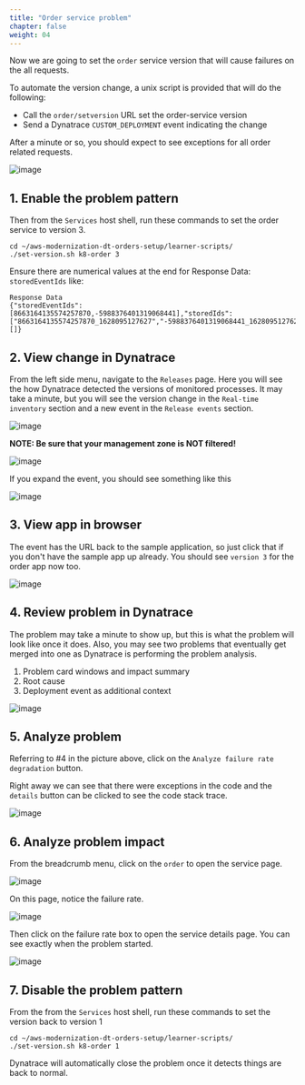 ```yaml
---
title: "Order service problem"
chapter: false
weight: 04
---
```


Now we are going to set the `order` service version that will cause failures on the all requests.

To automate the version change, a unix script is provided that will do the following:
* Call the `order/setversion` URL set the order-service version
* Send a Dynatrace `CUSTOM_DEPLOYMENT` event indicating the change

After a minute or so, you should expect to see exceptions for all order related requests.

![image](/images/lab3-order-problem-usecase.png)

## 1. Enable the problem pattern

Then from the `Services` host shell, run these commands to set the order service to version 3.

```
cd ~/aws-modernization-dt-orders-setup/learner-scripts/
./set-version.sh k8-order 3
```

Ensure there are numerical values at the end for Response Data: `storedEventIds` like:

```
Response Data
{"storedEventIds":[8663164135574257870,-5988376401319068441],"storedIds":["8663164135574257870_1628095127627","-5988376401319068441_1628095127627"],"storedCorrelationIds":[]}
```

## 2. View change in Dynatrace

From the left side menu, navigate to the `Releases` page.  Here you will see the how Dynatrace detected the versions of monitored processes.  It may take a minute, but you will see the version change in the `Real-time inventory` section and a new event in the `Release events` section.

![image](/images/lab3-release-order.png)

**NOTE: Be sure that your management zone is NOT filtered!**

![image](/images/lab1-mz-filter-off.png)

If you expand the event, you should see something like this

![image](/images/lab3-release-order-event.png)

## 3. View app in browser

The event has the URL back to the sample application, so just click that if you don't have the sample app up already.  You should see `version 3` for the order app now too.

![image](/images/lab3-app-ui-order-version-3.png)

## 4. Review problem in Dynatrace

The problem may take a minute to show up, but this is what the problem will look like once it does. Also, you may see two problems that eventually get merged into one as Dynatrace is performing the problem analysis.

1. Problem card windows and impact summary
1. Root cause
1. Deployment event as additional context

![image](/images/lab3-order-problem.png)

## 5. Analyze problem

Referring to #4 in the picture above, click on the `Analyze failure rate degradation` button.

Right away we can see that there were exceptions in the code and the `details` button can be clicked to see the code stack trace.

![image](/images/lab3-order-problem-detail.png)

## 6. Analyze problem impact

From the breadcrumb menu, click on the `order` to open the service page.

![image](/images/lab3-order-menu.png)

On this page, notice the failure rate.  

![image](/images/lab3-order-problem-service.png)

Then click on the failure rate box to open the service details page.  You can see exactly when the problem started.

![image](/images/lab3-order-problem-requests.png)

## 7. Disable the problem pattern

From the from the `Services` host shell, run these commands to set the version back to version 1

```
cd ~/aws-modernization-dt-orders-setup/learner-scripts/
./set-version.sh k8-order 1
```

Dynatrace will automatically close the problem once it detects things are back to normal.